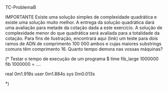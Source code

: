 TC-ProblemaB

IMPORTANTE
Existe uma solução simples de complexidade quadrática e existe uma solução muito melhor. 
A entrega da solução quadrática dará uma avaliação para metade da cotação dada a este exercício. 
A solução de complexidade menor do que quadrática será avaliada para a totalidade da cotação.
Para fins de ilustração, encontrará aqui (link) um teste para dois ramos de ADN de comprimento 100 000 ambos e cujas maiores substrings comuns têm comprimento 16. 
Quanto tempo demora nas vossas máquinas?

(*
Testar o tempo de execução de um programa
$ time fib_large 1000000
fib 1000000 = ....

real        0m1.918s
user        0m1.884s
sys        0m0.013s

*)
